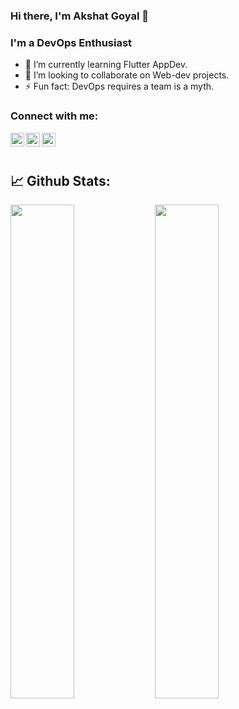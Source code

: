 ### Hi there, I'm Akshat Goyal 👋

### I'm a DevOps Enthusiast
- 🌱 I’m currently learning Flutter AppDev.
- 👯 I’m looking to collaborate on Web-dev projects.
- ⚡ Fun fact: DevOps requires a team is a  myth.

### Connect with me:
<a href="https://www.linkedin.com/in/akshat-goyal-3a082b190/">
  <img align="left" alt="Akshat's LinkedIn" width="22px" src="https://raw.githubusercontent.com/peterthehan/peterthehan/master/assets/linkedin.svg" />
</a>
<a href="https://www.instagram.com/akg._.16/">
  <img align="left" alt="Akshat's Instagram" width="22px" src="https://www.flaticon.com/svg/static/icons/svg/174/174855.svg" />
</a>
<a href="mailto: akshatgoyal1018@gmail.com">
  <img align="left" alt="Akshat's mail Id" width="22px" src="https://www.flaticon.com/svg/static/icons/svg/732/732200.svg" />
</a>
<br><br>

## 📈 **Github Stats:**
<img align="center" width=45% src="https://github-readme-stats.vercel.app/api?username=AkshatGoyal1018&&show_icons=true&title_color=ffffff&icon_color=bb2acf&text_color=daf7dc&bg_color=151515">
<img  align="center" width=45% src="https://github-readme-stats.anuraghazra1.vercel.app/api/top-langs/?username=PHAGUN-JAIN&layout=compact&theme=blue-green">
